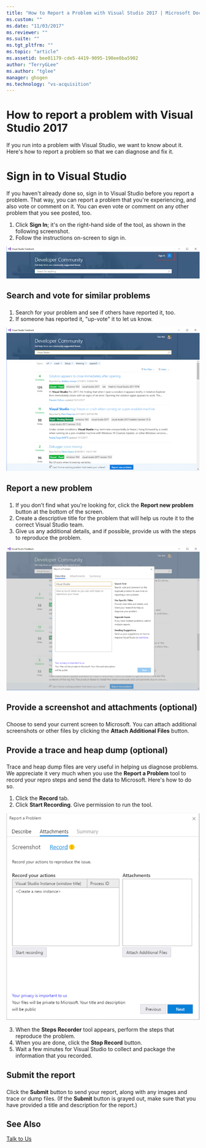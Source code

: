 ```yaml
---
title: "How to Report a Problem with Visual Studio 2017 | Microsoft Docs"
ms.custom: ""
ms.date: "11/03/2017"
ms.reviewer: ""
ms.suite: ""
ms.tgt_pltfrm: ""
ms.topic: "article"
ms.assetid: bee01179-cde5-4419-9095-190ee0ba5902
author: "TerryGLee"
ms.author: "tglee"
manager: ghogen
ms.technology: "vs-acquisition"
---
```

# How to report a problem with Visual Studio 2017
If you run into a problem with Visual Studio, we want to know about it. Here's how to report a problem so that we can diagnose and fix it.  

# Sign in to Visual Studio
If you haven't already done so, sign in to Visual Studio before you report a problem. That way, you can report a problem that you're experiencing, and also vote or comment on it. You can even vote or comment on any other problem that you see posted, too.

1.	Click **Sign In**; it's on the right-hand side of the tool, as shown in the following screenshot.
2.	Follow the instructions on-screen to sign in.

 ![Sign in to report a problem](../ide/media/sign-in-new-ux.png "Sign in to report a problem")  

## Search and vote for similar problems  
###  <a name="search_and_vote"></a>  

1.  Search for your problem and see if others have reported it, too.
2.  If someone has reported it, "up-vote" it to let us know.  

  ![Search and vote for similar problems](../ide/media/search-and-vote.png "Search and vote for similar problems")

## Report a new problem
###  <a name="report_new_problem"></a>
1.	If you don’t find what you're looking for, click the **Report new problem** button at the bottom of the screen.
2.	Create a descriptive title for the problem that will help us route it to the correct Visual Studio team.
3.	Give us any additional details, and if possible, provide us with the steps to reproduce the problem.

  ![Report a new problem](../ide/media/report-new-problem.png "Report a new problem")

## Provide a screenshot and attachments (optional)
###  <a name="provide_screenshots"></a>
 Choose to send your current screen to Microsoft. You can attach additional screenshots or other files by clicking the **Attach Additional Files** button.  

## Provide a trace and heap dump (optional)  
###  <a name="provide_a_trace_and_heap_dump"></a>  

Trace and heap dump files are very useful in helping us diagnose problems.  We appreciate it very much when you use the **Report a Problem** tool to record your repro steps and send the data to Microsoft.  Here's how to do so.

1.  Click the **Record** tab.
2.  Click **Start Recording**. Give permission to run the tool.

  ![Click Start Recording to provide a trace and heap dump file ](../ide/media/record-dialog-box.png "Provide trace and heap dump files")

3.  When the **Steps Recorder** tool appears, perform the steps that reproduce the problem.
4.  When you are done, click the **Stop Record** button.
5.  Wait a few minutes for Visual Studio to collect and package the information that you recorded.

## Submit the report  
###  <a name="submit_the_report"></a>  
 Click the **Submit** button to send your report, along with any images and trace or dump files. (If the **Submit** button is grayed out, make sure that you have provided a title and description for the report.)  

## See Also  
 [Talk to Us](../ide/talk-to-us.md)
